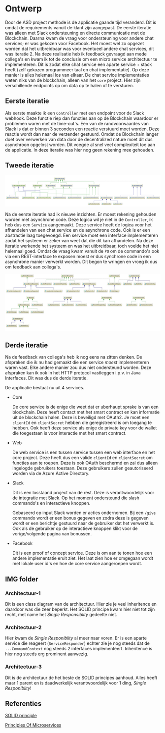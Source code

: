 # Ontwerp

Door de ASD project methode is de applicatie gaande tijd veranderd. Dit is omdat de requirements vanuit de klant zijn aangepast. De eerste iteratie was alleen met Slack ondersteuning en directe communicatie met de Blockchain. Daarna kwam de vraag voor ondersteuning voor andere chat services; er was gekozen voor Facebook. Het moest wel zo opgezet worden dat het uitbreidbaar was voor eventueel andere chat services, dit was iteratie 2. Na deze realisatie heb ik feedback gevraagd aan mede collega's en kwam ik tot de conclusie om een micro service architectuur te implementeren. Dit is zodat elke chat service een aparte service + stack heeft (zelf gekozen programmeer taal en chat implementatie). Op deze manier is alles helemaal los van elkaar. De chat service implementaties weten niks van de blockchain, alleen van het `core` project. Hier zijn verschillende endpoints op om data op te halen of te versturen.

## Eerste iteratie

Als eerste maakte ik een `Controller` met een endpoint voor de Slack webhook. Deze functie riep dan functies aan op de Blockchain waardoor er problemen waren met de time-out's. Een van de randvoorwaardes van Slack is dat er binnen 3 seconden een reactie verstuurd moet worden. Deze reactie wordt dan naar de verzender gestuurd. Omdat de Blockchain langer doet over verwerken van data door de decentralized nature moet dit dus asynchroon opgelost worden. Dit voegde al snel veel complexiteit toe aan de applicatie. In deze iteratie was hier nog geen rekening mee gehouden.

## Tweede iteratie

![Architectuur 2](./img/architectuur-2.png)

Na de eerste iteratie had ik nieuwe inzichten. Er moest rekening gehouden worden met asynchrone code. Deze logica wil je niet in de `Controller`, ik heb dus een `Service` aangemaakt. Deze service heeft de logica voor het afhandelen van een chat service en de asynchrone code. Ook is er een abstractie laag toegevoegd. Een service moet een interface implementeren zodat het systeem er zeker van weet dat die dit kan afhandelen. Na deze iteratie werkende het systeem en was het uitbreidbaar, toch voelde het niet helemaal goed. Omdat de vraag kwam vanuit de `PO` om de commando's ook via een REST-interface te exposen moest er dus synchrone code in een asynchrone manier verwerkt worden. Dit begon te wringen en vroeg ik dus om feedback aan collega's.

![Architectuur 3](./img/architectuur-3.jpeg)

## Derde iteratie

Na de feedback van collega's heb ik nog eens na zitten denken. De afspraken die ik nu had gemaakt die een service _moest_ implementeren waren vast. Elke andere manier zou dus niet ondersteund worden. Deze afspraken kan ik ook in het HTTP protocol vastleggen i.p.v. in Java Interfaces. Dit was dus de derde iteratie.

De applicatie bestaat nu uit 4 services.

- Core

  De core service is de enige die weet dat er uberhaupt sprake is van een blockchain. Deze heeft contact met het smart contract en kan informatie uit de blockchain halen. Deze is beveiligd met OAuth2. Je moet een `clientId` en `clientSecret` hebben die geregistreerd is om toegang te hebben. Ook heeft deze service als enige de private key voor de wallet die toegestaan is voor interactie met het smart contract.

- Web

  De web service is een tussen service tussen een web interface en het core project. Deze heeft dus een valide `clientId` en `clientSecret` om functies aan te roepen. Deze is ook OAuth beschermd en zal dus alleen ingelogde gebruikers toestaan. Deze gebruikers zullen geautoriseerd worden via de Azure Active Directory.

- Slack

  Dit is een losstaand project van de rest. Deze is verantwoordelijk voor de integratie met Slack. Op het moment ondersteund die slash commando's en interactieve knoppen.

  Gebaseerd op input Slack worden er acties ondernomen. Bij een `/give` commando wordt er een bonus gegeven en zodra deze is gegeven wordt er een berichtje gestuurd naar de gebruiker dat het verwerkt is. Ook als de gebruiker op de interactieve knoppen klikt voor de vorige/volgende pagina van bonussen.

- Facebook

  Dit is een proof of concept service. Deze is om aan te tonen hoe een andere implementatie eruit ziet. Het laat zien hoe er omgegaan wordt met lokale user id's en hoe de core service aangeroepen wordt.

## IMG folder

### Architectuur-1

Dit is een class diagram van de architectuur. Hier zie je veel inheritence en daardoor was die zeer beperkt. Het SOLID principe kwam hier niet tot zijn recht, met name het _Single Responsiblity_ gedeelte niet.

### Architectuur-2

Hier kwam de _Single Responiblity_ al meer naar voren. Er is een aparte service die reageert (`ServiceResponder`) echter zie je nog steeds dat de `...CommandContext` nog steeds 2 interfaces implementeert. Inheritence is hier nog steeds erg prominent aanwezig.

### Architectuur-3

Dit is de architectuur de het beste de SOLID principes aanhoud. Alles heeft maar 1 parent en is daadwerkelijk verantwoordelijk voor 1 ding, _Single Responiblity_!

## Referenties

[SOLID principle](https://en.wikipedia.org/wiki/SOLID)

[Principles Of Microservices](https://samnewman.io/talks/principles-of-microservices/)
